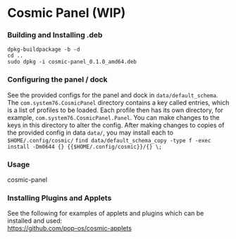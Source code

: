 # Cosmic Panel (WIP)

### Building and Installing .deb

`dpkg-buildpackage -b -d`  
`cd ..`  
`sudo dpkg -i cosmic-panel_0.1.0_amd64.deb`  

### Configuring the panel / dock  
See the provided configs for the panel and dock in `data/default_schema`. 
The `com.system76.CosmicPanel` directory contains a key called entries, which is a list of profiles to be loaded. 
Each profile then has its own directory, for example, `com.system76.CosmicPanel.Panel`. 
You can make changes to the keys in this directory to alter the config. 
After making changes to copies of the provided config in data `data/`, you may install each to `$HOME/.config/cosmic/`
`find data/default_schema_copy -type f -exec install -Dm0644 {} {{$HOME/.config/cosmic}}/{} \;`

### Usage  
cosmic-panel

### Installing Plugins and Applets  
See the following for examples of applets and plugins which can be installed and used:  
https://github.com/pop-os/cosmic-applets  
 
